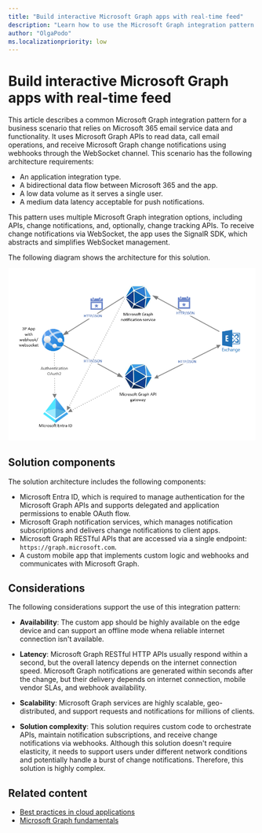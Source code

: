 ```yaml
---
title: "Build interactive Microsoft Graph apps with real-time feed"
description: "Learn how to use the Microsoft Graph integration pattern for interactive apps that use change notifications."
author: "OlgaPodo"
ms.localizationpriority: low
---
```


# Build interactive Microsoft Graph apps with real-time feed

This article describes a common Microsoft Graph integration pattern for a business scenario that relies on Microsoft 365 email service data and functionality. It uses Microsoft Graph APIs to read data, call email operations, and receive Microsoft Graph change notifications using webhooks through the WebSocket channel. This scenario has the following architecture requirements:

- An application integration type.
- A bidirectional data flow between Microsoft 365 and the app.
- A low data volume as it serves a single user.
- A medium data latency acceptable for push notifications.
  
This pattern uses multiple Microsoft Graph integration options, including APIs, change notifications, and, optionally, change tracking APIs. To receive change notifications via WebSocket, the app uses the SignalR SDK, which abstracts and simplifies WebSocket management.

The following diagram shows the architecture for this solution.

![A diagram that shows how the Microsoft Graph notification service interacts with Exchange, Microsoft Graph REST APIs, an app with webhook, and Microsoft Entra ID for authentication](.././images/hybridapiwebhooks.png)

## Solution components

The solution architecture includes the following components:

- Microsoft Entra ID, which is required to manage authentication for the Microsoft Graph APIs and supports delegated and application permissions to enable OAuth flow.
- Microsoft Graph notification services, which manages notification subscriptions and delivers change notifications to client apps.
- Microsoft Graph RESTful APIs that are accessed via a single endpoint: `https://graph.microsoft.com`.
- A custom mobile app that implements custom logic and webhooks and communicates with Microsoft Graph. 

## Considerations

The following considerations support the use of this integration pattern:

- **Availability**: The custom app should be highly available on the edge device and can support an offline mode whena reliable internet connection isn't available.

- **Latency**: Microsoft Graph RESTful HTTP APIs usually respond within a second, but the overall latency depends on the internet connection speed. Microsoft Graph notifications are generated within seconds after the change, but their delivery depends on internet connection, mobile vendor SLAs, and webhook availability.

- **Scalability**: Microsoft Graph services are highly scalable, geo-distributed, and support requests and notifications for millions of clients.

- **Solution complexity**: This solution requires custom code to orchestrate APIs, maintain notification subscriptions, and receive change notifications via webhooks. Although this solution doesn't require elasticity, it needs to support users under different network conditions and potentially handle a burst of change notifications. Therefore, this solution is highly complex.

## Related content

- [Best practices in cloud applications](/azure/architecture/best-practices/index-best-practices)
- [Microsoft Graph fundamentals](/training/paths/m365-msgraph-fundamentals/)

